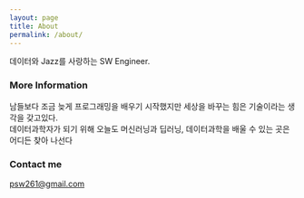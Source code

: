 ```yaml
---
layout: page
title: About
permalink: /about/
---
```


데이터와 Jazz를 사랑하는 SW Engineer.    

### More Information

남들보다 조금 늦게 프로그래밍을 배우기 시작했지만 세상을 바꾸는 힘은 기술이라는 생각을 갖고있다.  
데이터과학자가 되기 위해 오늘도 머신러닝과 딥러닝, 데이터과학을 배울 수 있는 곳은 어디든 찾아 나선다 

### Contact me

[psw261@gmail.com](mailto:psw261@gmail.com)